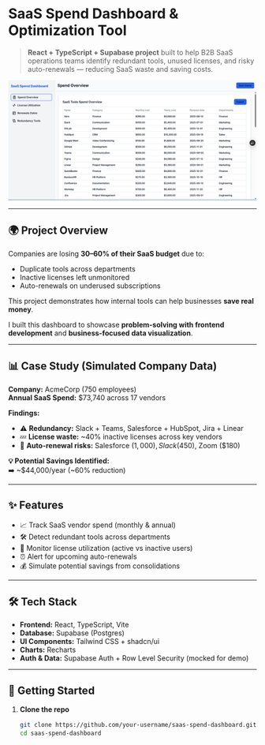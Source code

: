 # SaaS Spend Dashboard & Optimization Tool  

> **React + TypeScript + Supabase project** built to help B2B SaaS operations teams identify redundant tools, unused licenses, and risky auto-renewals — reducing SaaS waste and saving costs.  

![Dashboard Screenshot](./src/screenshots/Screenshot.png) <!-- Replace with your actual image path -->  

---

## 🌍 Project Overview  

Companies are losing **30–60% of their SaaS budget** due to:  
- Duplicate tools across departments  
- Inactive licenses left unmonitored  
- Auto-renewals on underused subscriptions  

This project demonstrates how internal tools can help businesses **save real money**.  

I built this dashboard to showcase **problem-solving with frontend development** and **business-focused data visualization**.  

---

## 📊 Case Study (Simulated Company Data)  

**Company:** AcmeCorp (750 employees)  
**Annual SaaS Spend:** $73,740 across 17 vendors  

**Findings:**  
- ⚠️ **Redundancy:** Slack + Teams, Salesforce + HubSpot, Jira + Linear  
- 💤 **License waste:** ~40% inactive licenses across key vendors  
- 🔄 **Auto-renewal risks:** Salesforce ($1,000), Slack ($450), Zoom ($180)  

**💡 Potential Savings Identified:**  
➡️ ~$44,000/year (~60% reduction)  

---

## ✨ Features  

- 📈 Track SaaS vendor spend (monthly & annual)  
- 🛠️ Detect redundant tools across departments  
- 👥 Monitor license utilization (active vs inactive users)  
- ⏰ Alert for upcoming auto-renewals  
- 💰 Simulate potential savings from consolidations  

---

## 🛠️ Tech Stack  

- **Frontend:** React, TypeScript, Vite  
- **Database:** Supabase (Postgres)  
- **UI Components:** Tailwind CSS + shadcn/ui  
- **Charts:** Recharts  
- **Auth & Data:** Supabase Auth + Row Level Security (mocked for demo)  

---

## 🚀 Getting Started  

1. **Clone the repo**  
   ```bash
   git clone https://github.com/your-username/saas-spend-dashboard.git
   cd saas-spend-dashboard
